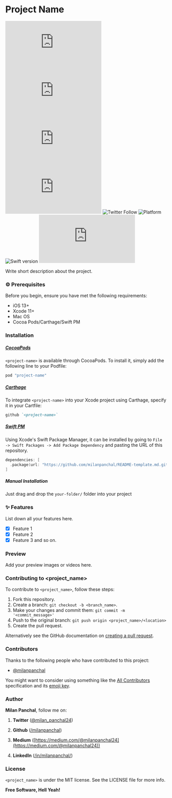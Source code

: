 # Project Name

<!--- These are examples. See https://shields.io for others or to customize this set of shields. You might want to include dependencies, project status and licence info here --->
![GitHub repo size](https://img.shields.io/github/repo-size/milanpanchal/README-template.md)
![GitHub contributors](https://img.shields.io/github/contributors/milanpanchal/README-template.md)
![GitHub stars](https://img.shields.io/github/stars/milanpanchal/README-template.md?style=social)
![GitHub forks](https://img.shields.io/github/forks/milanpanchal/README-template.md?style=social)
![Twitter Follow](https://img.shields.io/twitter/follow/milan_panchal24?style=social)
![Platform](https://img.shields.io/badge/platform-ios-blue.svg?style=flat)
![Swift version](https://img.shields.io/badge/Swift-5-orange.svg?style=flat)
![License](https://img.shields.io/github/license/milanpanchal/README-template.md)

Write short description about the project. 

### :gear: Prerequisites

Before you begin, ensure you have met the following requirements:
<!--- These are just example requirements. Add or remove as required --->

* iOS 13+
* Xcode 11+
* Mac OS
* Cocoa Pods/Carthage/Swift PM

### Installation

##### [CocoaPods](http://cocoapods.org)

`<project-name>` is available through CocoaPods. To install it, simply add the following line to your Podfile:
```ruby
pod "project-name"
```

##### [Carthage](https://github.com/Carthage/Carthage#if-youre-building-for-ios)

To integrate `<project-name>` into your Xcode project using Carthage, specify it in your Cartfile:
```ruby
github `<project-name>`
```

##### [Swift PM](https://swift.org/package-manager/)

Using Xcode's Swift Package Manager, it can be installed by going to `File -> Swift Packages -> Add Package Dependency` and pasting the URL of this repository.

```swift
dependencies: [
  .package(url: "https://github.com/milanpanchal/README-template.md.git", from: "1.0")
]
```

##### Manual Installation

Just drag and drop the `your-folder/` folder into your project

### :sparkles: Features

List down all your features here.

- [x] Feature 1
- [x] Feature 2
- [x] Feature 3 and so on.

### Preview

Add your preview images or videos here.


### Contributing to <project_name>

To contribute to `<project_name>`, follow these steps:

1. Fork this repository.
2. Create a branch: `git checkout -b <branch_name>`.
3. Make your changes and commit them: `git commit -m '<commit_message>'`
4. Push to the original branch: `git push origin <project_name>/<location>`
5. Create the pull request.

Alternatively see the GitHub documentation on [creating a pull request](https://help.github.com/en/github/collaborating-with-issues-and-pull-requests/creating-a-pull-request).

### Contributors

Thanks to the following people who have contributed to this project:

* [@milanpanchal](https://github.com/milanpanchal)

You might want to consider using something like the [All Contributors](https://github.com/all-contributors/all-contributors) specification and its [emoji key](https://allcontributors.org/docs/en/emoji-key).

### Author

**Milan Panchal**, follow me on:

1. **Twitter** ([@milan_panchal24](https://twitter.com/milan_panchal24))

2. **Github** ([/milanpanchal](https://github.com/milanpanchal/))

3. **Medium** ([https://medium.com/@milanpanchal24](https://medium.com/@milanpanchal24))

4. **LinkedIn** ([/in/milanpanchal/](https://www.linkedin.com/in/milanpanchal/))

### License

`<project_name>` is under the MIT license. See the LICENSE file for more info.

**Free Software, Hell Yeah!**